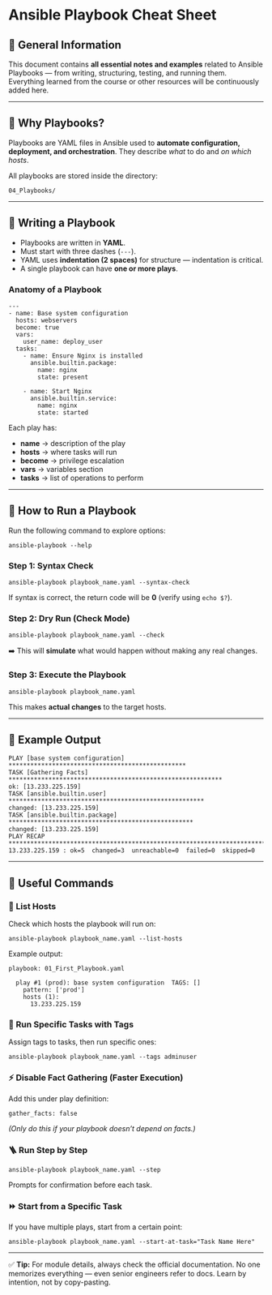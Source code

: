 # Ansible Playbook Cheat Sheet

## 📘 General Information

This document contains **all essential notes and examples** related to Ansible Playbooks — from writing, structuring, testing, and running them. Everything learned from the course or other resources will be continuously added here.

---

## 🧩 Why Playbooks?

Playbooks are YAML files in Ansible used to **automate configuration, deployment, and orchestration**. They describe *what* to do and *on which hosts*.

All playbooks are stored inside the directory:

```
04_Playbooks/
```

---

## 🧱 Writing a Playbook

* Playbooks are written in **YAML**.
* Must start with three dashes (`---`).
* YAML uses **indentation (2 spaces)** for structure — indentation is critical.
* A single playbook can have **one or more plays**.

### Anatomy of a Playbook

```
---
- name: Base system configuration
  hosts: webservers
  become: true
  vars:
    user_name: deploy_user
  tasks:
    - name: Ensure Nginx is installed
      ansible.builtin.package:
        name: nginx
        state: present

    - name: Start Nginx
      ansible.builtin.service:
        name: nginx
        state: started
```

Each play has:

* **name** → description of the play
* **hosts** → where tasks will run
* **become** → privilege escalation
* **vars** → variables section
* **tasks** → list of operations to perform

---

## 📖 How to Run a Playbook

Run the following command to explore options:

```
ansible-playbook --help
```

### Step 1: Syntax Check

```
ansible-playbook playbook_name.yaml --syntax-check
```

If syntax is correct, the return code will be **0** (verify using `echo $?`).

### Step 2: Dry Run (Check Mode)

```
ansible-playbook playbook_name.yaml --check
```

➡️ This will **simulate** what would happen without making any real changes.

### Step 3: Execute the Playbook

```
ansible-playbook playbook_name.yaml
```

This makes **actual changes** to the target hosts.

---

## 🧪 Example Output

```
PLAY [base system configuration] *************************************************
TASK [Gathering Facts] ***********************************************************
ok: [13.233.225.159]
TASK [ansible.builtin.user] ******************************************************
changed: [13.233.225.159]
TASK [ansible.builtin.package] ***************************************************
changed: [13.233.225.159]
PLAY RECAP ************************************************************************
13.233.225.159 : ok=5  changed=3  unreachable=0  failed=0  skipped=0
```

---

## 🧩 Useful Commands

### 🧾 List Hosts

Check which hosts the playbook will run on:

```
ansible-playbook playbook_name.yaml --list-hosts
```

Example output:

```
playbook: 01_First_Playbook.yaml

  play #1 (prod): base system configuration  TAGS: []
    pattern: ['prod']
    hosts (1):
      13.233.225.159
```

### 🎯 Run Specific Tasks with Tags

Assign tags to tasks, then run specific ones:

```
ansible-playbook playbook_name.yaml --tags adminuser
```

### ⚡ Disable Fact Gathering (Faster Execution)

Add this under play definition:

```
gather_facts: false
```

*(Only do this if your playbook doesn’t depend on facts.)*

### 🪜 Run Step by Step

```
ansible-playbook playbook_name.yaml --step
```

Prompts for confirmation before each task.

### ⏩ Start from a Specific Task

If you have multiple plays, start from a certain point:

```
ansible-playbook playbook_name.yaml --start-at-task="Task Name Here"
```

---

✅ **Tip:** For module details, always check the official documentation. No one memorizes everything — even senior engineers refer to docs. Learn by intention, not by copy-pasting.
